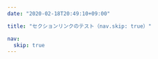 ```yaml
---
date: "2020-02-18T20:49:10+09:00"

title: "セクションリンクのテスト（nav.skip: true）"

nav:
  skip: true
---
```

